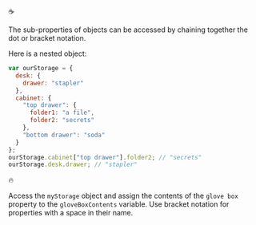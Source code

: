 :coffee:

The sub-properties of objects can be accessed by chaining together the dot or bracket notation.

Here is a nested object:

```javascript
var ourStorage = {
  desk: {
    drawer: "stapler"
  },
  cabinet: {
    "top drawer": {
      folder1: "a file",
      folder2: "secrets"
    },
    "bottom drawer": "soda"
  }
};
ourStorage.cabinet["top drawer"].folder2; // "secrets"
ourStorage.desk.drawer; // "stapler"
```

:fire:

Access the `myStorage` object and assign the contents of the `glove box` property to the `gloveBoxContents` variable. Use bracket notation for properties with a space in their name.
